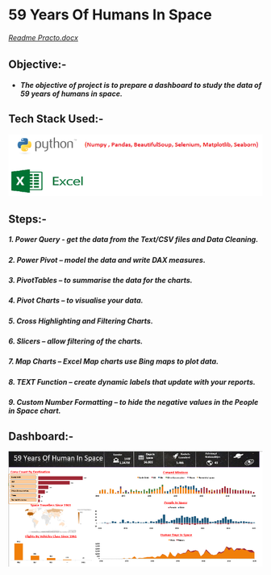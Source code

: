 # 59 Years Of Humans In Space
###### [Readme Practo.docx](https://github.com/gauraishwarya/Practo/files/11219630/Readme.Practo.docx)



## Objective:-
- ##### The objective of project is to prepare a dashboard to study the data of 59 years of humans in space.
## Tech Stack Used:-
![Techstack](https://github.com/gauraishwarya/Project-Images/blob/main/Practo.png?raw=true)
## Steps:-
##### 1. Power Query - get the data from the Text/CSV files and Data Cleaning. 
##### 2. Power Pivot – model the data and write DAX measures.
##### 3. PivotTables – to summarise the data for the charts.
##### 4. Pivot Charts – to visualise your data.
##### 5. Cross Highlighting and Filtering Charts.
##### 6. Slicers – allow filtering of the charts.
##### 7. Map Charts – Excel Map charts use Bing maps to plot data.
##### 8. TEXT Function – create dynamic labels that update with your reports.
##### 9. Custom Number Formatting – to hide the negative values in the People in Space chart.
## Dashboard:-
![image](https://github.com/gauraishwarya/Project-Images/blob/main/59%20years%20of%20human%20in%20space.png?raw=true)
